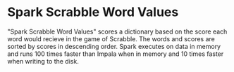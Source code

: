 Spark Scrabble Word Values
==========================

"Spark Scrabble Word Values" scores a dictionary based on the score each word would recieve in the game of Scrabble.  The words and scores are sorted by scores in descending order.  Spark executes on data in memory and runs 100 times faster than Impala when in memory and 10 times faster when writing to the disk.